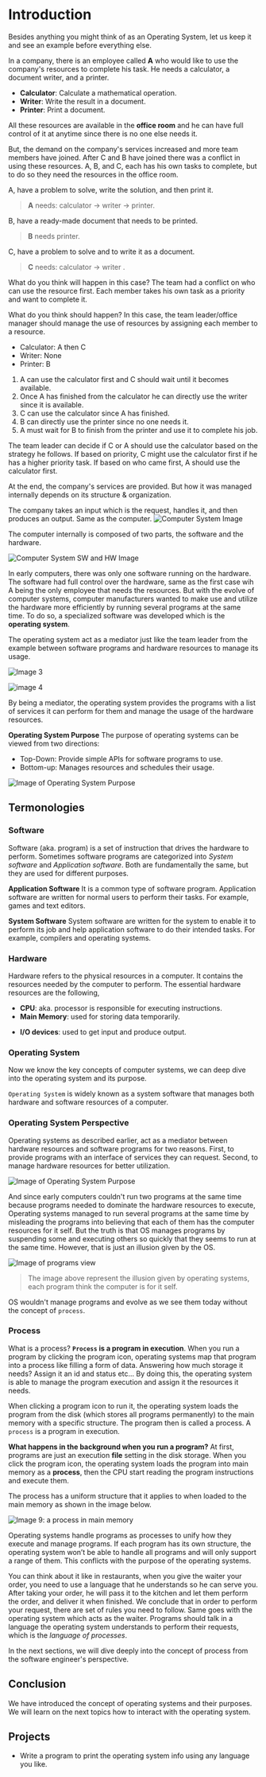 # Introduction
Besides anything you might think of as an Operating System, let us keep it and see an example before everything else.

In a company, there is an employee called **A** who would like to use the company's resources to complete his task. He needs a calculator, a document writer, and a printer. 
- **Calculator**: Calculate a mathematical operation.
- **Writer**: Write the result in a document.
- **Printer**: Print a document.

All these resources are available in the **office room** and he can have full control of it at anytime since there is no one else needs it. 

But, the demand on the company's services increased and more team members have joined. After C and B have joined there was a conflict in using these resources.
A, B, and C, each has his own tasks to complete, but to do so they need the resources in the office room. 

A, have a problem to solve, write the solution, and then print it.
> **A** needs: calculator -> writer -> printer.

B, have a ready-made document that needs to be printed.
> **B** needs printer.

C, have a problem to solve and to write it as a document.
> **C** needs: calculator -> writer .

What do you think will happen in this case? The team had a conflict on who can use the resource first. Each member takes his own task as a priority and want to complete it.

What do you think should happen? 
In this case, the team leader/office manager should manage the use of resources by assigning each member to a resource. 

- Calculator: A then C
- Writer: None
- Printer: B

1. A can use the calculator first and C should wait until it becomes available.
2. Once A has finished from the calculator he can directly use the writer since it is available.
3. C can use the calculator since A has finished. 
3. B can directly use the printer since no one needs it.
4. A must wait for B to finish from the printer and use it to complete his job.


The team leader can decide if C or A should use the calculator based on the strategy he follows. If based on priority, C might use the calculator first if he has a higher priority task. If based on who came first, A should use the calculator first.

At the end, the company's services are provided. But how it was managed internally depends on its structure & organization.

The company takes an input which is the request, handles it, and then produces an output. Same as the computer. 
![Computer System Image](./images/01.computer.png)

The computer internally is composed of two parts, the software and the hardware. 

![Computer System SW and HW Image](./images/02.sw-hw.png)

In early computers, there was only one software running on the hardware. The software had full control over the hardware, same as the first case wih A being the only employee that needs the resources.
But with the evolve of computer systems, computer manufacturers wanted to make use and utilize the hardware more efficiently by running several programs at the same time. To do so, a specialized software was developed which is the 
**operating system**.

The operating system act as a mediator just like the team leader from the example between software programs and hardware resources to manage its usage. 

![Image 3](./images/03.os-structure-mapping.png)

![image 4](./images/04.computer-structure.png)

By being a mediator, the operating system provides the programs with a list of services it can perform for them and manage the usage of the hardware resources.

**Operating System Purpose**
The purpose of operating systems can be viewed from two directions:
-  Top-Down: Provide simple APIs for software programs to use.
-  Bottom-up: Manages resources and schedules their usage.

![Image of Operating System Purpose](./images/05.os-purpose.png)

## Termonologies

### Software
Software (aka. program) is a set of instruction that drives the hardware to perform. Sometimes software programs are categorized into *System software* and *Application software*. Both are fundamentally the same, but they are used for different purposes. 

**Application Software**
It is a common type of software program. Application software are written for normal users to perform their tasks. For example, games and text editors.

**System Software**
System software are written for the system to enable it to perform its job and help application software to do their intended tasks. For example, compilers and operating systems.

### Hardware 
Hardware refers to the physical resources in a computer. It contains the resources needed by the computer to perform. The essential hardware resources are the following,
- **CPU**: aka. processor is responsible for executing instructions.
- **Main Memory**: used for storing data temporarily. 
<!-- - **Disk**: used for storing data permanently.  -->
- **I/O devices**: used to get input and produce output.

### Operating System
Now we know the key concepts of computer systems, we can deep dive into the operating system and its purpose. 

`Operating System` is widely known as a system software that manages both hardware and software resources of a computer. 

<!-- Once again, `Operating system` is a system software since it is written to manage the operating of a computer system. By managing the hardware resources allocations to programs and providing software programs with simple APIs or services to access hardware resources.  -->


### Operating System Perspective 
Operating systems as described earlier, act as a mediator between hardware resources and software programs for two reasons. First, to provide programs with an interface of services they can request. Second, to manage hardware resources for better utilization.

![Image of Operating System Purpose](./images/05.os-purpose.png)

And since early computers couldn't run two programs at the same time because programs needed to dominate the hardware resources to execute, Operating systems managed to run several programs at the same time by misleading the programs into believing that each of them has the computer resources for it self. But the truth is that OS manages programs by suspending some and executing others so quickly that they seems to run at the same time. However, that is just an illusion given by the OS.

![Image of programs view](./images/08.programs-view.png)

>The image above represent the illusion given by operating systems, each program think the computer is for it self.

OS wouldn't manage programs and evolve as we see them today without the concept of `process`.

### Process 
What is a process? **`Process` is a program in execution**. When you run a program by clicking the program icon, operating systems map that program into a process like filling a form of data. Answering how much storage it needs? Assign it an id and status etc... By doing this, the operating system is able to manage the program execution and assign it the resources it needs. 

When clicking a program icon to run it, the operating system loads the program from the disk (which stores all programs permanently) to the main memory with a specific structure. The program then is called a process. A `process` is a program in execution. 

**What happens in the background when you run a program?**
At first, programs are just an execution **file** setting in the disk storage. When you click the program icon, the operating system loads the program into main memory as a **process**, then the CPU start reading the program instructions and execute them.

The process has a uniform structure that it applies to when loaded to the main memory as shown in the image below.

![Image 9: a process in main memory](./images/09.process.png)

Operating systems handle programs as processes to unify how they execute and manage programs. If each program has its own structure, the operating system won’t be able to handle all programs and will only support a range of them. This conflicts with the purpose of the operating systems.

You can think about it like in restaurants, when you give the waiter your order, you need to use a language that he understands so he can serve you. After taking your order, he will pass it to the kitchen and let them perform the order, and deliver it when finished. We conclude that in order to perform your request, there are set of rules you need to follow. Same goes with the operating system which acts as the waiter. Programs should talk in a language the operating system understands to perform their requests, which is the *language of processes*.

In the next sections, we will dive deeply into the concept of process from the software engineer's perspective.


## Conclusion 
We have introduced the concept of operating systems and their purposes. We will learn on the next topics how to interact with the operating system.

## Projects 
- Write a program to print the operating system info using any language you like.
